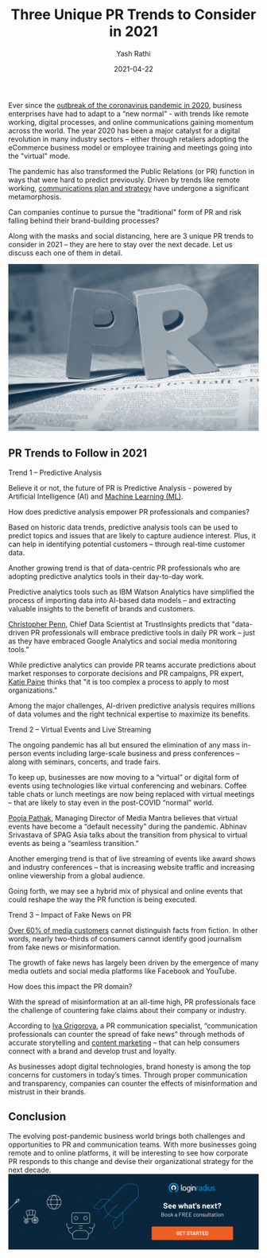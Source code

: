 ﻿---
type: fuel
title: "Three Unique PR Trends to Consider in 2021"
date: "2021-04-22"
coverImage: "pr-trends-2021.jpg"
tags: ["loginradius"]
featured: false
author: "Yash Rathi"
description: "The pandemic has also transformed Public Relations in ways that were hard to predict previously. Driven by trends like remote working, communications have undergone a significant metamorphosis. Can companies continue to pursue the traditional form of PR and risk falling behind their brand-building processes? Let’s find out."
metadescription: "Look out for these three powerful PR trends in 2021. With more businesses going remote and to online platforms, these trends are here to stay over the next decade."
metatitle: "3 Unique PR Trends to Consider in 2021"
---

Ever since the [outbreak of the coronavirus pandemic in 2020](https://www.loginradius.com/blog/start-with-identity/2020/03/loginradius-business-continuity-covid-19-outbreak/), business enterprises have had to adapt to a “new normal” - with trends like remote working, digital processes, and online communications gaining momentum across the world. The year 2020 has been a major catalyst for a digital revolution in many industry sectors – either through retailers adopting the eCommerce business model or employee training and meetings going into the "virtual" mode.

The pandemic has also transformed the Public Relations (or PR) function in ways that were hard to predict previously. Driven by trends like remote working, [communications plan and strategy](https://www.loginradius.com/blog/fuel/2021/03/8-effective-communication-strategies-for-internal-alignment-and-growth-in-2021/) have undergone a significant metamorphosis.

Can companies continue to pursue the "traditional" form of PR and risk falling behind their brand-building processes?

Along with the masks and social distancing, here are 3 unique PR trends to consider in 2021 – they are here to stay over the next decade. Let us discuss each one of them in detail.

![book-a-demo-loginradius](PR-Strategy-2021.jpg)

## PR Trends to Follow in 2021

Trend 1 – Predictive Analysis

Believe it or not, the future of PR is Predictive Analysis - powered by Artificial Intelligence (AI) and [Machine Learning (ML)](https://www.loginradius.com/blog/async/tags/machine-learning/).

How does predictive analysis empower PR professionals and companies?

Based on historic data trends, predictive analysis tools can be used to predict topics and issues that are likely to capture audience interest. Plus, it can help in identifying potential customers – through real-time customer data.

Another growing trend is that of data-centric PR professionals who are adopting predictive analytics tools in their day-to-day work.

Predictive analytics tools such as IBM Watson Analytics have simplified the process of importing data into AI-based data models – and extracting valuable insights to the benefit of brands and customers.

[Christopher Penn](https://www.linkedin.com/in/cspenn/), Chief Data Scientist at TrustInsights predicts that "data-driven PR professionals will embrace predictive tools in daily PR work – just as they have embraced Google Analytics and social media monitoring tools."

While predictive analytics can provide PR teams accurate predictions about market responses to corporate decisions and PR campaigns, PR expert, [Katie Paine](https://www.linkedin.com/in/kdpaine/) thinks that "it is too complex a process to apply to most organizations."

Among the major challenges, AI-driven predictive analysis requires millions of data volumes and the right technical expertise to maximize its benefits.

Trend 2 – Virtual Events and Live Streaming

The ongoing pandemic has all but ensured the elimination of any mass in-person events including large-scale business and press conferences – along with seminars, concerts, and trade fairs.

To keep up, businesses are now moving to a “virtual” or digital form of events using technologies like virtual conferencing and webinars. Coffee table chats or lunch meetings are now being replaced with virtual meetings – that are likely to stay even in the post-COVID “normal” world.

[Pooja Pathak](https://www.linkedin.com/in/pooja-pathak-b864aa110/?originalSubdomain=in), Managing Director of Media Mantra believes that virtual events have become a “default necessity” during the pandemic. Abhinav Srivastava of SPAG Asia talks about the transition from physical to virtual events as being a “seamless transition.”

Another emerging trend is that of live streaming of events like award shows and industry conferences – that is increasing website traffic and increasing online viewership from a global audience.

Going forth, we may see a hybrid mix of physical and online events that could reshape the way the PR function is being executed.

Trend 3 – Impact of Fake News on PR

[Over 60% of media customers](https://www.cnbc.com/2018/01/22/nearly-70-percent-of-people-are-worried-about-fake-news-as-a-weapon-survey-says.html) cannot distinguish facts from fiction. In other words, nearly two-thirds of consumers cannot identify good journalism from fake news or misinformation.

The growth of fake news has largely been driven by the emergence of many media outlets and social media platforms like Facebook and YouTube.

How does this impact the PR domain?

With the spread of misinformation at an all-time high, PR professionals face the challenge of countering fake claims about their company or industry.

According to [Iva Grigorova](https://www.linkedin.com/in/ivagrigorova/?originalSubdomain=bg), a PR communication specialist, “communication professionals can counter the spread of fake news” through methods of accurate storytelling and [content marketing](https://www.loginradius.com/blog/fuel/2021/03/20-content-ideas-for-most-engaging-b2b-linkedin-posts/) – that can help consumers connect with a brand and develop trust and loyalty.

As businesses adopt digital technologies, brand honesty is among the top concerns for customers in today’s times. Through proper communication and transparency, companies can counter the effects of misinformation and mistrust in their brands.

## Conclusion

The evolving post-pandemic business world brings both challenges and opportunities to PR and communication teams. With more businesses going remote and to online platforms, it will be interesting to see how corporate PR responds to this change and devise their organizational strategy for the next decade.
[![book-a-demo-loginradius](book-a-demo.png)](https://www.loginradius.com/book-a-demo/)
